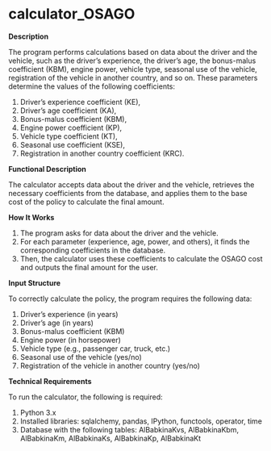 # calculator_OSAGO

**Description**

The program performs calculations based on data about the driver and the vehicle, such as the driver’s experience, the driver’s age, the bonus-malus coefficient (KBM), engine power, vehicle type, seasonal use of the vehicle, registration of the vehicle in another country, and so on. These parameters determine the values of the following coefficients:
1. Driver’s experience coefficient (KE),
2. Driver’s age coefficient (KA),
3. Bonus-malus coefficient (KBM),
4. Engine power coefficient (KP),
5. Vehicle type coefficient (KT),
6. Seasonal use coefficient (KSE),
7. Registration in another country coefficient (KRC).

**Functional Description**

The calculator accepts data about the driver and the vehicle, retrieves the necessary coefficients from the database, and applies them to the base cost of the policy to calculate the final amount.

**How It Works**

1. The program asks for data about the driver and the vehicle.
2. For each parameter (experience, age, power, and others), it finds the corresponding coefficients in the database.
3. Then, the calculator uses these coefficients to calculate the OSAGO cost and outputs the final amount for the user.

**Input Structure**

To correctly calculate the policy, the program requires the following data:
1. Driver’s experience (in years)
2. Driver’s age (in years)
3. Bonus-malus coefficient (KBM)
4. Engine power (in horsepower)
5. Vehicle type (e.g., passenger car, truck, etc.)
6. Seasonal use of the vehicle (yes/no)
7. Registration of the vehicle in another country (yes/no)

**Technical Requirements**

To run the calculator, the following is required:
1. Python 3.x
2. Installed libraries: sqlalchemy, pandas, IPython, functools, operator, time
3. Database with the following tables: AlBabkinaKvs, AlBabkinaKbm, AlBabkinaKm, AlBabkinaKs, AlBabkinaKp, AlBabkinaKt
